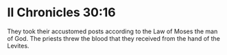 # II Chronicles 30:16

They took their accustomed posts according to the Law of Moses the man of God. The priests threw the blood that they received from the hand of the Levites.
